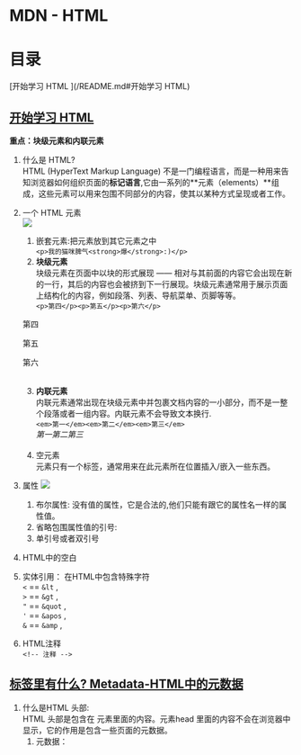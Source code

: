 # MDN - HTML
# 目录
[开始学习 HTML ](/README.md#开始学习 HTML)

## [开始学习 HTML ](https://developer.mozilla.org/zh-CN/docs/Learn/HTML/Introduction_to_HTML/Getting_started)
**重点：块级元素和内联元素**
1. 什么是 HTML?<br>
HTML (HyperText Markup Language) 不是一门编程语言，而是一种用来告知浏览器如何组织页面的**标记语言**,它由一系列的**元素（elements）**组成，这些元素可以用来包围不同部分的内容，使其以某种方式呈现或者工作。
2. 一个 HTML 元素<br>
![](https://mdn.mozillademos.org/files/16475/element.png)

   1. 嵌套元素:把元素放到其它元素之中<br>
   `<p>我的猫咪脾气<strong>爆</strong>:)</p>`
   2. **块级元素** <br>
   块级元素在页面中以块的形式展现 —— 相对与其前面的内容它会出现在新的一行，其后的内容也会被挤到下一行展现。块级元素通常用于展示页面上结构化的内容，例如段落、列表、导航菜单、页脚等等。<br>
   `<p>第四</p><p>第五</p><p>第六</p>`
   <p>第四</p><p>第五</p><p>第六</p>
   <br>
   
   3. **内联元素**<br>
   内联元素通常出现在块级元素中并包裹文档内容的一小部分，而不是一整个段落或者一组内容。内联元素不会导致文本换行.<br>
   `<em>第一</em><em>第二</em><em>第三</em>`<br>
   <em>第一</em><em>第二</em><em>第三</em>
   <br>
   
   4. 空元素<br>
   元素只有一个标签，通常用来在此元素所在位置插入/嵌入一些东西。<br>
3. 属性
![](https://mdn.mozillademos.org/files/16476/attribute.png)
   1. 布尔属性: 没有值的属性，它是合法的,他们只能有跟它的属性名一样的属性值。<br>
   2. 省略包围属性值的引号: <br>
   3. 单引号或者双引号
4. HTML中的空白
5. 实体引用： 在HTML中包含特殊字符<br>
`<`  ==  `&lt` ,  
`>`	==  `&gt` ,  
`"`	==  `&quot` ,  
`'`	==  `&apos` ,  
`&`	==  `&amp` ,  
6. HTML注释 <br>
`<!-- 注释 -->`

## [<head>标签里有什么? Metadata-HTML中的元数据](https://developer.mozilla.org/zh-CN/docs/Learn/HTML/Introduction_to_HTML/The_head_metadata_in_HTML)
1. 什么是HTML 头部:<br>
HTML 头部是包含在 <head> 元素里面的内容。元素head 里面的内容不会在浏览器中显示，它的作用是包含一些页面的元数据。<br>
   1. 元数据：<title>元素  是用来表示整个HTML文档大致内容的元数据（不是文档的内容）
   2. 元数据：<meta>元素  指定了文档的字符编码 —— 在这个文档中被允许使用的字符集。 utf-8 是一个通用的字符集，它包含了任何人类语言中的大部分的字符。<meta> 元素包含了`name` 和`content` 特性：
   <br>name 指定了meta 元素的类型； 说明该元素包含了什么类型的信息。
   <br>content 指定了实际的元数据内容。
   3. 增加自定义图标 
      1. 将其保存在与网站的索引页面相同的目录中，以.ico格式保存.
      2. `<link rel="shortcut icon" href="favicon.ico" type="image/x-icon">`添加到HTML <head>中以引用它
   4. 应用CSS和JavaScript <br>
   `<link rel="stylesheet" href="my-css-file.css">`
   `<script src="my-js-file.js"></script>`
2. 为文档设定主语言
   1. `<html lang="en-US">`
   2. `<p>Japanese example: <span lang="jp">ご飯が熱い。</span>.</p>`
   
## [HTML 文字处理基础](https://developer.mozilla.org/zh-CN/docs/Learn/HTML/Introduction_to_HTML/HTML_text_fundamentals)
1. 基础: 标题和段落<br>
`<h1>我是文章的标题</h1>`
`<p>我是一个段落。</p>`
   1. 编辑结构层次规范化<br>
      1. 每个页面使用一次`<h1>`这是顶级标题
      2. 在层次结构中以正确的顺序使用标题。
      3. 在可用的六个标题级别中，您应该旨在每页使用不超过三个，除非您认为有必要使用更多。

   2. 为什么我们需要结构化?
      1. 对用户友好，便于查找
      2. 对您的网页建立索引的搜索引擎将标题的内容视为影响网页搜索排名的重要关键字。没有标题，您的网页在SEO（搜索引擎优化）方面效果不佳。
      3. 严重视力障碍者通常不会阅读网页；他们用听力来代替。屏幕阅读器（screen reader）通过朗读标题来提供文档的概述，让用户能快速找到他们需要的信息。
      4. 使用CSS样式化内容，或者使用JavaScript做一些有趣的事情，你需要包含相关内容的元素，所以CSS / JavaScript可以有效地定位它。
2. 列表 Lists
   1. 无序 Unordered `ul`
   2. 有序 Ordered   `ol`
   3. 列表项         `li`
   4. 嵌套列表 Nesting lists 将一个列表嵌入到另一个列表是完全可以的
3. 重点强调
   1. 强调 `<em>（emphasis）元素`
   2. 非常重要 `<strong>`
   3. 斜体字、粗体字、下划线. `<i>`, `<b>`, `<u>`
   
## [建立超链接](https://developer.mozilla.org/zh-CN/docs/Learn/HTML/Introduction_to_HTML/Creating_hyperlinks)
1. 什么是超链接?
任何网络内容都可以转换为链接，点击（或激活）超链接将使网络浏览器转到另一个网址`URL`。
2. 链接的解析
   1. 使用title属性添加支持信息
3. 统一资源定位器(URL)与路径(path)快速入门
   1. 统一资源定位器（英文：Uniform Resource Locator，简写：URL）是一个定义了在网络上的位置的一个文本字符串。
   2. URL使用路径查找文件。
4. 文档片段
   1. 超链接可以链接到html文档的特定部分（被称为文档片段），而不仅仅是文件的顶部。<br>
   `<h2 id="Mailing_address">Mailing address</h2>`<br>
   `<p>Want to write us a letter? Use our <a href="contacts.html#Mailing_address">mailing address</a>.</p>`
   2. 绝对链接和相对链接
      1. 绝对链接 指向由其在Web上的绝对位置定义的位置，包括 协议 and 域名. 
      2. 相对URL： 指向与您链接的文件相关的位置.
   3. 电子邮件链接
   `<a href="mailto:nowhere@mozilla.org">Send email to nowhere</a>`
## [高阶文字排版](https://developer.mozilla.org/zh-CN/docs/Learn/HTML/Introduction_to_HTML/Advanced_text_formatting)
1. 描述列表<br>
目的是标记一组项目及其相关描述，例如术语和定义，或者是问题和答案等。
<br>闭合标签`<dl>`
<br>每一项都用 `<dt>`
<br>每个描述都用 `<dd>`
2. 引用<br>
   1. 块引用
   个块级内容（一个段落、多个段落、一个列表等）从其他地方被引用，你应该把它用`<blockquote>`元素包裹起来表示，并且在`cite`属性里用`URL`来指向引用的资源。
   
   ```
      <blockquote cite="https://developer.mozilla.org/en-US/docs/Web/HTML/Element/blockquote">
      <p>The <strong>HTML <code>&lt;blockquote&gt;</code> Element</strong> (or <em>HTML Block
      Quotation Element</em>) indicates that the enclosed text is an extended quotation.</p>
      </blockquote>
   ```
   2. 行内引用
   行内元素用同样的方式工作，除了使用`<q>`元素<br>
   ```
      <p>The quote element — <code>&lt;q&gt;</code> — is 
      <q cite="https://developer.mozilla.org/en-US/docs/Web/HTML/Element/q">intended
      for short quotations that don't require paragraph breaks.</q></p>
   ```
   3. [引文](https://developer.mozilla.org/zh-CN/docs/Learn/HTML/Introduction_to_HTML/Advanced_text_formatting#%E5%BC%95%E6%96%87)
3. 缩略语 `<abbr>` <br>
`<p>我们使用 <abbr title="超文本标记语言（Hypertext Markup Language）">HTML</abbr> 来组织网页文档。</p>`
4. 标记联系方式 `<address>` 为了标记编写HTML文档的人的联系方式
5. 上标和下标  `<sub>` 和`<sup>`
6. 展示计算机代码
有大量的HTML元素可以来标记计算机代码：<br>
* `<code>`: 用于标记计算机通用代码。
* `<pre>`: 对保留的空格（通常是代码块）——如果您在文本中使用缩进或多余的空白，浏览器将忽略它，您将不会在呈现的页面上看到它。但是，如果您将文本包含在<pre></pre>标签中，那么空白将会以与你在文本编辑器中看到的相同的方式渲染出来。
- `<var>`: 用于标记具体变量名。
- `<kbd>`: 用于标记输入电脑的键盘（或其他类型）输入。
- `<samp>`: 用于标记计算机程序的输出。

7. 标记时间和日期 `<time>`<br>
`<time datetime="2016-01-20">2016年1月20日</time>`

## [文档与网站架构](https://developer.mozilla.org/zh-CN/docs/learn/HTML/Introduction_to_HTML/%E6%96%87%E4%BB%B6%E5%92%8C%E7%BD%91%E7%AB%99%E7%BB%93%E6%9E%84)
1. 文档的基本组成区段（Section）<br>
- 标题栏
- 导航栏
- 主内容
- 侧边栏
- 页脚
2. 用于构建内容的 HTML<br>
- `<header>`：标题栏。
- `<nav>`：导航栏。
- `<main>`：主内容。主内容中还可以有各种子内容区段，可用`<article>`、`<section>` 和 `<div>` 等元素表示。
- `<aside>`：侧边栏，经常嵌套在 `<main>` 中。
- `<footer>`：页脚。

3. HTML 布局元素细节<br>
- `<main>` 存放每个页面独有的内容。每个页面上只能用一次` <main>`，且直位于` <body>` 中。最好不要把它嵌套进其它元素。
- `<article>` 包围的内容即一篇文章，与页面其它部分无关（比如一篇博文）。
- `<section>` 与 `<article>` 类似，但 `<section> `更适用于组织页面使其按功能（比如迷你地图、一组文章标题和摘要）分块。一般的最佳用法是：以 标题 作为开头；也可以把一篇 `<article>` 分成若干部分并分别置于不同的 `<section>` 中，也可以把一个区段 `<section>` 分成若干部分并分别置于不同的 `<article>` 中，取决于上下文。
- `<aside>` 包含一些间接信息（术语条目、作者简介、相关链接，等等）。
- `<header>` 是简介形式的内容。如果它是 `<body>` 的子元素，那么就是网站的全局页眉。如果它是 `<article>` 或`<section>` 的子元素，那么它是这些部分特有的页眉（此 `<header>` 非彼 标题）。
- `<nav>` 包含页面主导航功能。其中不应包含二级链接等内容。
- `<footer>` 包含了页面的页脚部分。
4. 无语义元素<br>
对于一些要组织的项目或要包装的内容，现有的语义元素均不能很好对应,HTML提供了 <div> 和 <span> 元素。<br>
- `<span>` 是一个内联的`inline`无语义元素，最好只用于无法找到更好的语义元素来包含内容时，或者不想增加特定的含义时。
- `<div>` 是一个块级无语义元素，应仅用于找不到更好的块级元素时，或者不想增加特定的意义时。
5. 换行与水平分割线
` <br>` 和 `<hr>`
















